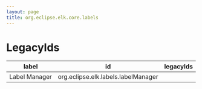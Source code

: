 ```yaml
---
layout: page
title: org.eclipse.elk.core.labels
---
```

# LegacyIds

label | id | legacyIds
----|----|----
Label Manager | org.eclipse.elk.labels.labelManager | 
